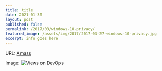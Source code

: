 ```yaml
---
title: title
date: 2021-01-30
layout: post
published: false
permalink: /2017/03/windows-10-privacy/
featured_image: /assets/img/2017/2017-03-27-windows-10-privacy.jpg
excerpt: info goes here
---
```


URL:
[Amass](https://github.com/OWASP/Amass#-owasp-amass)

Image:
![Views on DevOps]({{site.baseurl}}/assets/img/2018/2018-02-23-devops-ecosystem.jpg)
